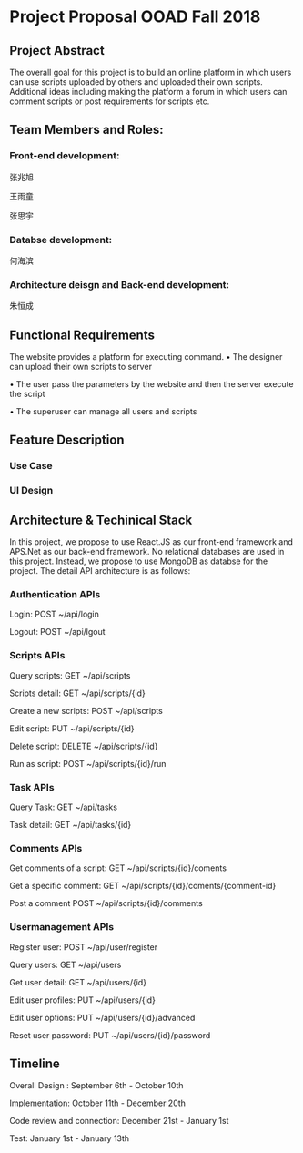 # Project Proposal OOAD Fall 2018

## Project Abstract 

The overall goal for this project is to build an online platform in which users can use scripts uploaded by others and uploaded their own scripts. Additional ideas including making the platform a forum in which users can comment scripts or post requirements for scripts etc. 

## Team Members and Roles:

### Front-end development:

张兆旭

王雨童

张思宇 

### Databse development:

何海滨

### Architecture deisgn and Back-end development:

朱恒成

## Functional Requirements

The website provides a platform for executing command.
• The designer can upload their own scripts to server 

• The user pass the parameters by the website and then the server
execute the script 

• The superuser can manage all users and scripts 

## Feature Description

### Use Case



### UI Design 



## Architecture & Techinical Stack

In this project, we propose to use React.JS as our front-end framework and APS.Net as our back-end framework. No relational databases are used in this project. Instead, we propose to use MongoDB as databse for the project. The detail API architecture is as follows:

### Authentication APIs

Login: POST ~/api/login

Logout:  POST ~/api/lgout

### Scripts APIs

Query scripts: GET ~/api/scripts 

Scripts detail: GET ~/api/scripts/{id}



Create a new scripts: POST ~/api/scripts

Edit script: PUT ~/api/scripts/{id}

Delete script: DELETE ~/api/scripts/{id}

Run as script: POST ~/api/scripts/{id}/run

### Task APIs

Query Task: GET ~/api/tasks

Task detail: GET ~/api/tasks/{id}

### Comments APIs

Get comments of a script: GET ~/api/scripts/{id}/coments

Get a specific comment:  GET ~/api/scripts/{id}/coments/{comment-id}

Post a comment POST ~/api/scripts/{id}/comments

### Usermanagement APIs

Register user: POST ~/api/user/register

Query users: GET ~/api/users

Get user detail: GET ~/api/users/{id}

Edit user profiles: PUT  ~/api/users/{id}

Edit user options: PUT  ~/api/users/{id}/advanced

Reset user password: PUT  ~/api/users/{id}/password

## Timeline

Overall Design : September 6th - October 10th 

Implementation: October 11th - December 20th

Code review and connection: December 21st - January 1st

Test: January 1st - January 13th

